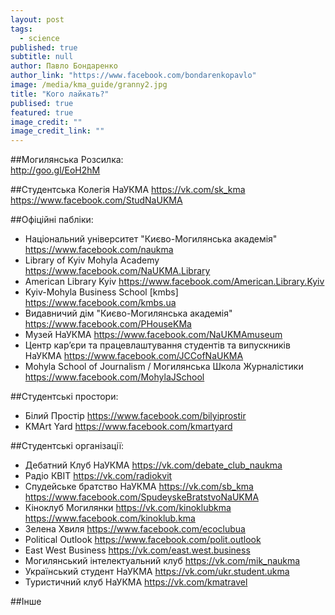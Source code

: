 ```yaml
---
layout: post
tags: 
  - science
published: true
subtitle: null
author: Павло Бондаренко
author_link: "https://www.facebook.com/bondarenkopavlo"
image: /media/kma_guide/granny2.jpg
title: "Кого лайкать?"
publised: true
featured: true
image_credit: ""
image_credit_link: ""
---
```



##Могилянська Розсилка:  
http://goo.gl/EoH2hM

##Студентська Колегія НаУКМА
https://vk.com/sk_kma  https://www.facebook.com/StudNaUKMA

##Офіційні пабліки:
- Національний університет "Києво-Могилянська академія" https://www.facebook.com/naukma
- Library of Kyiv Mohyla Academy https://www.facebook.com/NaUKMA.Library
- American Library Kyiv https://www.facebook.com/American.Library.Kyiv
- Kyiv-Mohyla Business School [kmbs] https://www.facebook.com/kmbs.ua
- Видавничий дім "Києво-Могилянська академія" https://www.facebook.com/PHouseKMa
- Музей НаУКМА https://www.facebook.com/NaUKMAmuseum
- Центр кар’єри та працевлаштування студентів та випускників НаУКМА https://www.facebook.com/JCCofNaUKMA
- Mohyla School of Journalism / Могилянська Школа Журналістики https://www.facebook.com/MohylaJSchool

##Студентські простори:
- Білий Простір	https://www.facebook.com/bilyiprostir
- KMArt Yard https://www.facebook.com/kmartyard

##Студентські організації:

- Дебатний Клуб НаУКМА	https://vk.com/debate_club_naukma
- Радіо КВІТ	https://vk.com/radiokvit
- Спудейське братство НаУКМА	https://vk.com/sb_kma		https://www.facebook.com/SpudeyskeBratstvoNaUKMA
- Кіноклуб Могилянки	https://vk.com/kinoklubkma https://www.facebook.com/kinoklub.kma
- Зелена Хвиля	https://www.facebook.com/ecoclubua
- Political Outlook	https://www.facebook.com/polit.outlook
- East West Business	https://vk.com/east.west.business
- Могилянський інтелектуальний клуб	https://vk.com/mik_naukma
- Український студент НаУКМА	https://vk.com/ukr.student.ukma
- Туристичний клуб НаУКМА	https://vk.com/kmatravel

##Інше 









